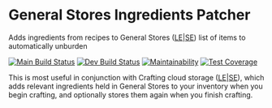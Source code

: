 # General Stores Ingredients Patcher

Adds ingredients from recipes to General Stores
([LE](https://www.nexusmods.com/skyrim/mods/18340)|[SE](https://www.nexusmods.com/skyrimspecialedition/mods/4322))
list of items to automatically unburden

[![Main Build Status](https://github.com/mrudat/GeneralStoresIngredientsPatcher/actions/workflows/ci-prod.yaml/badge.svg)](https://github.com/mrudat/GeneralStoresIngredientsPatcher/actions/workflows/ci-prod.yaml)
[![Dev Build Status](https://github.com/mrudat/GeneralStoresIngredientsPatcher/actions/workflows/ci-dev.yaml/badge.svg)](https://github.com/mrudat/GeneralStoresIngredientsPatcher/actions/workflows/ci-dev.yaml)
[![Maintainability](https://api.codeclimate.com/v1/badges/bef5076a0b9eda9853fd/maintainability)](https://codeclimate.com/github/mrudat/GeneralStoresIngredientsPatcher/maintainability)
[![Test Coverage](https://api.codeclimate.com/v1/badges/bef5076a0b9eda9853fd/test_coverage)](https://codeclimate.com/github/mrudat/GeneralStoresIngredientsPatcher/test_coverage)

This is most useful in conjunction with Crafting cloud storage ([LE](https://www.nexusmods.com/skyrim/mods/33963)|[SE](https://www.nexusmods.com/skyrimspecialedition/mods/9045)), which adds relevant ingredients held in General Stores to your inventory when you begin crafting, and optionally stores them again when you finish crafting.
